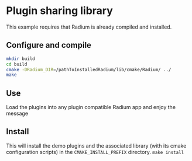 # Plugin sharing library
This example requires that Radium is already compiled and installed.

## Configure and compile

```bash
mkdir build
cd build
cmake -DRadium_DIR=/pathToInstalledRadium/lib/cmake/Radium/ ../
make
```

## Use
Load the plugins into any plugin compatible Radium app and enjoy the message

## Install
This will install the demo plugins  and the associated library (with its cmake configuration scripts) in the `CMAKE_INSTALL_PREFIX` directory.
`make install`

